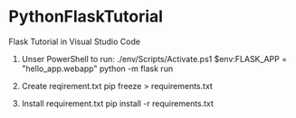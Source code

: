 # PythonFlaskTutorial
Flask Tutorial in Visual Studio Code

1. Unser PowerShell to run:
./env/Scripts/Activate.ps1
$env:FLASK_APP = "hello_app.webapp"
python -m flask run

2. Create reqirement.txt
pip freeze > requirements.txt

3. Install requirement.txt
pip install -r requirements.txt
